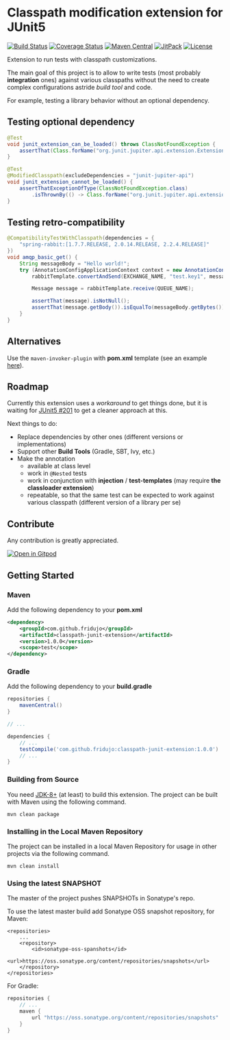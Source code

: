 # Classpath modification extension for JUnit5
[![Build Status](https://travis-ci.com/fridujo/classpath-junit-extension.svg?branch=master)](https://travis-ci.com/fridujo/classpath-junit-extension)
[![Coverage Status](https://codecov.io/gh/fridujo/classpath-junit-extension/branch/master/graph/badge.svg)](https://codecov.io/gh/fridujo/classpath-junit-extension/)
[![Maven Central](https://img.shields.io/maven-central/v/com.github.fridujo/classpath-junit-extension.svg)](https://search.maven.org/#search|ga|1|a:"classpath-junit-extension")
[![JitPack](https://jitpack.io/v/fridujo/classpath-junit-extension.svg)](https://jitpack.io/#fridujo/classpath-junit-extension)
[![License](https://img.shields.io/github/license/fridujo/classpath-junit-extension.svg)](https://opensource.org/licenses/Apache-2.0)

Extension to run tests with classpath customizations.

The main goal of this project is to allow to write tests (most probably **integration** ones) against various classpaths
without the need to create complex configurations astride _build tool_ and code.

For example, testing a library behavior without an optional dependency.

## Testing optional dependency

```java
@Test
void junit_extension_can_be_loaded() throws ClassNotFoundException {
    assertThat(Class.forName("org.junit.jupiter.api.extension.Extension")).isExactlyInstanceOf(Class.class);
}

@Test
@ModifiedClasspath(excludeDependencies = "junit-jupiter-api")
void junit_extension_cannot_be_loaded() {
    assertThatExceptionOfType(ClassNotFoundException.class)
        .isThrownBy(() -> Class.forName("org.junit.jupiter.api.extension.Extension"));
}
```

## Testing retro-compatibility

```java
@CompatibilityTestWithClasspath(dependencies = {
    "spring-rabbit:[1.7.7.RELEASE, 2.0.14.RELEASE, 2.2.4.RELEASE]"
})
void amqp_basic_get() {
    String messageBody = "Hello world!";
    try (AnnotationConfigApplicationContext context = new AnnotationConfigApplicationContext(AmqpConfiguration.class)) {
        rabbitTemplate.convertAndSend(EXCHANGE_NAME, "test.key1", messageBody);

        Message message = rabbitTemplate.receive(QUEUE_NAME);

        assertThat(message).isNotNull();
        assertThat(message.getBody()).isEqualTo(messageBody.getBytes());
    }
}
```

## Alternatives
Use the `maven-invoker-plugin` with **pom.xml** template (see an example [here](https://github.com/fridujo/rabbitmq-mock/blob/78cd20380ea46089193dfbf5e29efd55798343ee/pom.xml#L163)).

## Roadmap
Currently this extension uses a _workaround_ to get things done, but it is waiting for [JUnit5 #201](https://github.com/junit-team/junit5/issues/201) to get a cleaner approach at this.

Next things to do:
* Replace dependencies by other ones (different versions or implementations)
* Support other **Build Tools** (Gradle, SBT, Ivy, etc.)
* Make the annotation
  * available at class level
  * work in `@Nested` tests
  * work in conjunction with **injection** / **test-templates** (may require **the classloader extension**)
  * repeatable, so that the same test can be expected to work against various classpath (different version of a library per se)

## Contribute
Any contribution is greatly appreciated.

[![Open in Gitpod](https://gitpod.io/button/open-in-gitpod.svg)](https://gitpod.io/#github.com/fridujo/classpath-junit-extension.git)

## Getting Started

### Maven
Add the following dependency to your **pom.xml**
```xml
<dependency>
    <groupId>com.github.fridujo</groupId>
    <artifactId>classpath-junit-extension</artifactId>
    <version>1.0.0</version>
    <scope>test</scope>
</dependency>
```

### Gradle
Add the following dependency to your **build.gradle**
```groovy
repositories {
	mavenCentral()
}

// ...

dependencies {
	// ...
	testCompile('com.github.fridujo:classpath-junit-extension:1.0.0')
	// ...
}
```

### Building from Source

You need [JDK-8+](http://jdk.java.net/8/) (at least) to build this extension. The project can be built with Maven using the following command.
```
mvn clean package
```

### Installing in the Local Maven Repository

The project can be installed in a local Maven Repository for usage in other projects via the following command.
```
mvn clean install
```

### Using the latest SNAPSHOT

The master of the project pushes SNAPSHOTs in Sonatype's repo.

To use the latest master build add Sonatype OSS snapshot repository, for Maven:
```
<repositories>
    ...
    <repository>
        <id>sonatype-oss-spanshots</id>
        <url>https://oss.sonatype.org/content/repositories/snapshots</url>
    </repository>
</repositories>
```

For Gradle:
```groovy
repositories {
    // ...
    maven {
        url "https://oss.sonatype.org/content/repositories/snapshots"
    }
}
